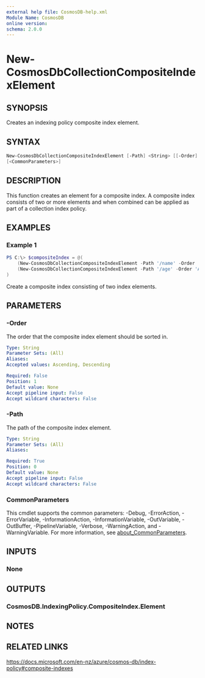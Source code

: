 ```yaml
---
external help file: CosmosDB-help.xml
Module Name: CosmosDB
online version:
schema: 2.0.0
---
```


# New-CosmosDbCollectionCompositeIndexElement

## SYNOPSIS

Creates an indexing policy composite index element.

## SYNTAX

```powershell
New-CosmosDbCollectionCompositeIndexElement [-Path] <String> [[-Order] <String>]
[<CommonParameters>]
```

## DESCRIPTION

This function creates an element for a composite index. A composite index consists
of two or more elements and when combined can be applied as part of a collection
index policy.

## EXAMPLES

### Example 1

```powershell
PS C:\> $compositeIndex = @(
    (New-CosmosDbCollectionCompositeIndexElement -Path '/name' -Order 'Ascending'),
    (New-CosmosDbCollectionCompositeIndexElement -Path '/age' -Order 'Ascending')
)
```

Create a composite index consisting of two index elements.

## PARAMETERS

### -Order

The order that the composite index element should be sorted in.

```yaml
Type: String
Parameter Sets: (All)
Aliases:
Accepted values: Ascending, Descending

Required: False
Position: 1
Default value: None
Accept pipeline input: False
Accept wildcard characters: False
```

### -Path

The path of the composite index element.

```yaml
Type: String
Parameter Sets: (All)
Aliases:

Required: True
Position: 0
Default value: None
Accept pipeline input: False
Accept wildcard characters: False
```

### CommonParameters

This cmdlet supports the common parameters: -Debug, -ErrorAction, -ErrorVariable,
-InformationAction, -InformationVariable, -OutVariable, -OutBuffer, -PipelineVariable,
-Verbose, -WarningAction, and -WarningVariable. For more information, see [about_CommonParameters](http://go.microsoft.com/fwlink/?LinkID=113216).

## INPUTS

### None

## OUTPUTS

### CosmosDB.IndexingPolicy.CompositeIndex.Element

## NOTES

## RELATED LINKS

https://docs.microsoft.com/en-nz/azure/cosmos-db/index-policy#composite-indexes
